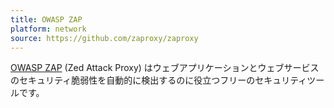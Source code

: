 ```yaml
---
title: OWASP ZAP
platform: network
source: https://github.com/zaproxy/zaproxy
---
```


[OWASP ZAP](https://www.zaproxy.org/ "OWASP ZAP") (Zed Attack Proxy) はウェブアプリケーションとウェブサービスのセキュリティ脆弱性を自動的に検出するのに役立つフリーのセキュリティツールです。
